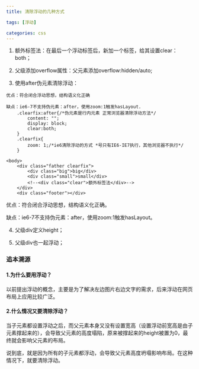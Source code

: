 ```yaml
---
title: 清除浮动的几种方式

tags: [浮动]

categories: css
---
```

1. 额外标签法：在最后一个浮动标签后，新加一个标签，给其设置clear：both；



2. 父级添加overflow属性：父元素添加overflow:hidden/auto;

   

3. 使用after伪元素清除浮动：

```
优点：符合闭合浮动思想，结构语义化正确

缺点：ie6-7不支持伪元素：after，使用zoom:1触发hasLayout.
    .clearfix:after{/*伪元素是行内元素 正常浏览器清除浮动方法*/
        content: "";
        display: block;
        clear:both;
    }
    .clearfix{
        zoom: 1;/*ie6清除浮动的方式 *号只有IE6-IE7执行，其他浏览器不执行*/
    }
 
<body>
    <div class="father clearfix">
        <div class="big">big</div>
        <div class="small">small</div>
        <!--<div class="clear">额外标签法</div>-->
    </div>
    <div class="footer"></div>
```

优点：符合闭合浮动思想，结构语义化正确。

缺点：ie6-7不支持伪元素：after，使用zoom:1触发hasLayout。



4. 父级div定义height；

   

5. 父级div也一起浮动；




### 追本溯源

#### 1.为什么要用浮动？

以前提出浮动的概念，主要是为了解决左边图片右边文字的需求，后来浮动在网页布局上应用比较广泛。



#### 2.什么情况又要清除浮动？

当子元素都设置浮动之后，而父元素本身又没有设置宽高（设置浮动前宽高是由子元素撑起来的），会导致父元素的高度塌陷，原来被撑起来的height被置为0，最终就会影响父元素的布局。

说到底，就是因为所有的子元素都浮动，会导致父元素高度坍塌影响布局。在这种情况下，就要清除浮动。